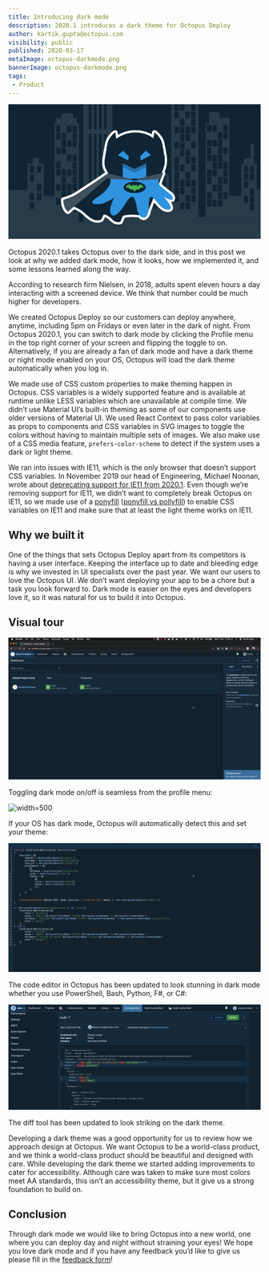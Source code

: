 ```yaml
---
title: Introducing dark mode
description: 2020.1 introduces a dark theme for Octopus Deploy
author: kartik.gupta@octopus.com
visibility: public
published: 2020-03-17
metaImage: octopus-darkmode.png
bannerImage: octopus-darkmode.png
tags:
 - Product
---
```


![Introducing dark mode](octopus-darkmode.png)

Octopus 2020.1 takes Octopus over to the dark side, and in this post we look at why we added dark mode, how it looks, how we implemented it, and some lessons learned along the way.

According to research firm Nielsen, in 2018, adults spent eleven hours a day interacting with a screened device. We think that number could be much higher for developers.

We created Octopus Deploy so our customers can deploy anywhere, anytime, including 5pm on Fridays or even later in the dark of night. From Octopus 2020.1, you can switch to dark mode by clicking the Profile menu in the top right corner of your screen and flipping the toggle to on. Alternatively, if you are already a fan of dark mode and have a dark theme or night mode enabled on your OS, Octopus will load the dark theme automatically when you log in.

We made use of CSS custom properties to make theming happen in Octopus. CSS variables is a widely supported feature and is available at runtime unlike LESS variables which are unavailable at compile time. We didn’t use Material UI’s built-in theming as some of our components use older versions of Material UI. We used React Context to pass color variables as props to components and CSS variables in SVG images to toggle the colors without having to maintain multiple sets of images. We also make use of a CSS media feature, `prefers-color-scheme` to detect if the system uses a dark or light theme.

We ran into issues with IE11, which is the only browser that doesn’t support CSS variables. In November 2019 our head of Engineering, Michael Noonan, wrote about [deprecating support for IE11 from 2020.1](https://octopus.com/blog/raising-minimum-requirements-for-octopus-server). Even though we’re removing support for IE11, we didn’t want to completely break Octopus on IE11, so we made use of a [ponyfill](https://jhildenbiddle.github.io/css-vars-ponyfill/#/) ([ponyfill vs pollyfill](https://ponyfoo.com/articles/polyfills-or-ponyfills)) to enable CSS variables on IE11 and make sure that at least the light theme works on IE11.

## Why we built it

One of the things that sets Octopus Deploy apart from its competitors is having a user interface. Keeping the interface up to date and bleeding edge is why we invested in UI specialists over the past year. We want our users to love the Octopus UI. We don’t want deploying your app to be a chore but a task you look forward to. Dark mode is easier on the eyes and developers love it, so it was natural for us to build it into Octopus.

## Visual tour

![](darkmode-toggle.gif "width=500")

Toggling dark mode on/off is seamless from the profile menu:

![](darkmode-auto-detect.gif "width=500")

If your OS has dark mode, Octopus will automatically detect this and set your theme:

![](darkmode-code-editor.gif "width=500")

The code editor in Octopus has been updated to look stunning in dark mode whether you use PowerShell, Bash, Python, F#, or C#:

![](darkmode-diff-tool.png "width=500")

The diff tool has been updated to look striking on the dark theme.

Developing a dark theme was a good opportunity for us to review how we approach design at Octopus. We want Octopus to be a world-class product, and we think a world-class product should be beautiful and designed with care. While developing the dark theme we started adding improvements to cater for accessibility. Although care was taken to make sure most colors meet AA standards, this isn’t an accessibility theme, but it give us a strong foundation to build on.

## Conclusion

Through dark mode we would like to bring Octopus into a new world, one where you can deploy day and night without straining your eyes! We hope you love dark mode and if you have any feedback you’d like to give us please fill in the [feedback form](https://octopusdeploy.typeform.com/to/jVl7gN)!
